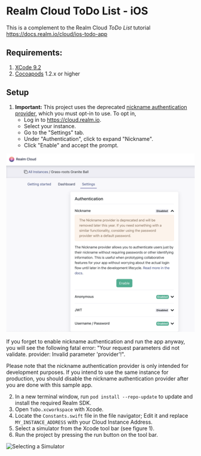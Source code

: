 # Realm Cloud ToDo List - iOS

This is a complement to the Realm Cloud _ToDo List_ tutorial https://docs.realm.io/cloud/ios-todo-app

## Requirements:

1. [XCode 9.2](https://itunes.apple.com/us/app/xcode/id497799835?mt=12)
2. [Cocoapods](https://guides.cocoapods.org/using/getting-started.html) 1.2.x or higher

## Setup

1. **Important:** This project uses the deprecated [nickname authentication provider](https://docs.realm.io/server/configure/authentication/nickname-authentication), which you must opt-in to use. To opt in,
   - Log in to https://cloud.realm.io.
   - Select your instance.
   - Go to the "Settings" tab.
   - Under "Authentication", click to expand "Nickname".
   - Click "Enable" and accept the prompt.

![Enable Nickname auth on the Cloud console](Graphics/Cloud-nickname-opt-in.png "Enable Nickname auth on the Cloud console")

If you forget to enable nickname authentication and run the app anyway, you will see the following fatal error: "Your request parameters did not validate. provider: Invalid parameter 'provider'!".

Please note that the nickname authentication provider is only intended for development purposes. If you intend to use the same instance for production, you should disable the nickname authentication provider after you are done with this sample app.

2. In a new terminal window, run `pod install --repo-update` to update and install the required Realm SDK.
3. Open `ToDo.xcworkspace` with Xcode.
4. Locate the `Constants.swift` file in the file navigator; Edit it and replace `MY_INSTANCE_ADDRESS` with your Cloud Instance Address.
5. Select a simulator from the Xcode tool bar (see figure 1).
6. Run the project by pressing the run button on the tool bar.

![Selecting a Simulator](Graphics/Xcode-buildmenu.png "Selecting a Simulator")
